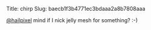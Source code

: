Title: chirp
Slug: baecb1f3b4771ec3bdaaa2a8b7808aaa

<a href="http://twitter.com/hailpixel">@hailpixel</a> mind if I nick jelly mesh for something? :-)
